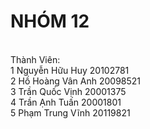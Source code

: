 # NHÓM 12
<br>
Thành Viên:<br>
1 Nguyễn Hữu Huy 20102781<br>
2 Hồ Hoàng Vân Anh 20098521<br>
3 Trần Quốc Vịnh 20001375<br>
4 Trần Ạnh Tuấn 20001801<br>
5 Phạm Trung Vĩnh 20119821
